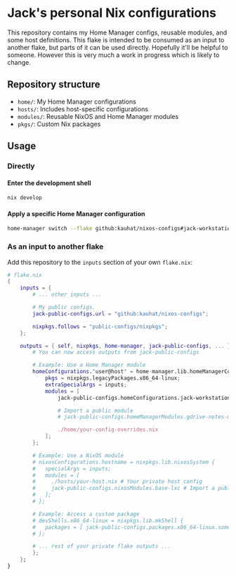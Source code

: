 # Jack's personal Nix configurations

This repository contains my Home Manager configs, reusable modules, and some host definitions. This flake is intended to be consumed as an input to another flake, but parts of it can be used directly. Hopefully it'll be helpful to someone. However this is very much a work in progress which is likely to change.

## Repository structure

- `home/`: My Home Manager configurations
- `hosts/`: Includes host-specific configurations
- `modules/`: Reusable NixOS and Home Manager modules
- `pkgs/`: Custom Nix packages

## Usage

### Directly

#### Enter the development shell

```bash
nix develop
```

#### Apply a specific Home Manager configuration

```bash
home-manager switch --flake github:kauhat/nixos-configs#jack-workstation
```

### As an input to another flake

Add this repository to the `inputs` section of your own `flake.nix`:

```nix
# flake.nix
{
    inputs = {
        # ... other inputs ...

        # My public configs.
        jack-public-configs.url = "github:kauhat/nixos-configs";

        nixpkgs.follows = "public-configs/nixpkgs";
    };

    outputs = { self, nixpkgs, home-manager, jack-public-configs, ... } @ inputs: {
        # You can now access outputs from jack-public-configs

        # Example: Use a Home Manager module
        homeConfigurations."user@host" = home-manager.lib.homeManagerConfiguration {
            pkgs = nixpkgs.legacyPackages.x86_64-linux;
            extraSpecialArgs = inputs;
            modules = [
                jack-public-configs.homeConfigurations.jack-workstation

                # Import a public module
                # jack-public-configs.homeManagerModules.gdrive-notes-mount

                ./home/your-config-overrides.nix
            ];
        };

        # Example: Use a NixOS module
        # nixosConfigurations.hostname = nixpkgs.lib.nixosSystem {
        #   specialArgs = inputs;
        #   modules = [
        #     ./hosts/your-host.nix # Your private host config
        #     jack-public-configs.nixosModules.base-lxc # Import a public module
        #   ];
        # };

        # Example: Access a custom package
        # devShells.x86_64-linux = nixpkgs.lib.mkShell {
        #   packages = [ jack-public-configs.packages.x86_64-linux.some-custom-pkg ];
        # };

        # ... rest of your private flake outputs ...
        };
    };
}
```
